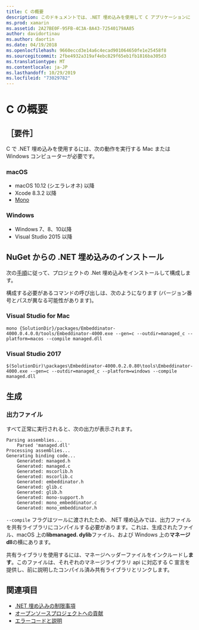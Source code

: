 ```yaml
---
title: C の概要
description: このドキュメントでは、.NET 埋め込みを使用して C アプリケーションに .NET コードを埋め込む方法について説明します。 ここでは、Visual Studio 2019 と Visual Studio for Mac の両方で .NET 埋め込みを使用する方法について説明します。
ms.prod: xamarin
ms.assetid: 2A27BE0F-95FB-4C3A-8A43-72540179AA85
author: davidortinau
ms.author: daortin
ms.date: 04/19/2018
ms.openlocfilehash: 9660eccd3e14a6c4ecad901064650fe1e25458f8
ms.sourcegitcommit: 2fbe4932a319af4ebc829f65eb1fb1816ba305d3
ms.translationtype: MT
ms.contentlocale: ja-JP
ms.lasthandoff: 10/29/2019
ms.locfileid: "73029782"
---
```

# <a name="getting-started-with-c"></a>C の概要

## <a name="requirements"></a>［要件］

C で .NET 埋め込みを使用するには、次の動作を実行する Mac または Windows コンピューターが必要です。

### <a name="macos"></a>macOS

* macOS 10.12 (シエラレオネ) 以降
* Xcode 8.3.2 以降
* [Mono](https://www.mono-project.com/download/)

### <a name="windows"></a>Windows

* Windows 7、8、10以降
* Visual Studio 2015 以降

## <a name="installing-net-embedding-from-nuget"></a>NuGet からの .NET 埋め込みのインストール

次の[手順](~/tools/dotnet-embedding/get-started/install/install.md)に従って、プロジェクトの .Net 埋め込みをインストールして構成します。

構成する必要があるコマンドの呼び出しは、次のようになります (バージョン番号とパスが異なる可能性があります)。

### <a name="visual-studio-for-mac"></a>Visual Studio for Mac

```shell
mono {SolutionDir}/packages/Embeddinator-4000.0.4.0.0/tools/Embeddinator-4000.exe --gen=c --outdir=managed_c --platform=macos --compile managed.dll
```

### <a name="visual-studio-2017"></a>Visual Studio 2017

```shell
$(SolutionDir)\packages\Embeddinator-4000.0.2.0.80\tools\Embeddinator-4000.exe --gen=c --outdir=managed_c --platform=windows --compile managed.dll
```

## <a name="generation"></a>生成

### <a name="output-files"></a>出力ファイル

すべて正常に実行されると、次の出力が表示されます。

```shell
Parsing assemblies...
    Parsed 'managed.dll'
Processing assemblies...
Generating binding code...
    Generated: managed.h
    Generated: managed.c
    Generated: mscorlib.h
    Generated: mscorlib.c
    Generated: embeddinator.h
    Generated: glib.c
    Generated: glib.h
    Generated: mono-support.h
    Generated: mono_embeddinator.c
    Generated: mono_embeddinator.h
```

`--compile` フラグはツールに渡されたため、.NET 埋め込みでは、出力ファイルを共有ライブラリにコンパイルする必要があります。これは、生成されたファイル、macOS 上の**libmanaged. dylib**ファイル、および Windows 上の**マネージ dll**の横にあります。

共有ライブラリを使用するには、マネージヘッダーファイルをインクルードし**ます**。このファイルは、それぞれのマネージライブラリ api に対応する C 宣言を提供し、前に説明したコンパイル済み共有ライブラリとリンクします。

## <a name="further-reading"></a>関連項目

* [.NET 埋め込みの制限事項](~/tools/dotnet-embedding/limitations.md)
* [オープンソースプロジェクトへの貢献](https://github.com/mono/Embeddinator-4000/blob/master/Contributing.md)
* [エラーコードと説明](~/tools/dotnet-embedding/errors.md)
